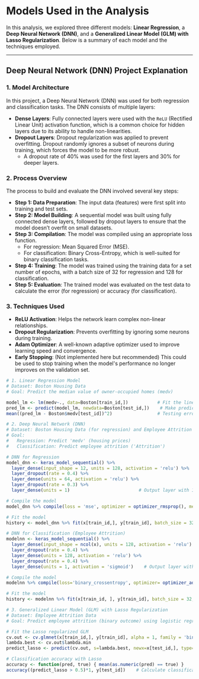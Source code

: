 # Models Used in the Analysis

In this analysis, we explored three different models: **Linear Regression**, a **Deep Neural Network (DNN)**, and a **Generalized Linear Model (GLM) with Lasso Regularization**. Below is a summary of each model and the techniques employed.

---

## Deep Neural Network (DNN) Project Explanation

### 1. Model Architecture
In this project, a Deep Neural Network (DNN) was used for both regression and classification tasks. The DNN consists of multiple layers:

- **Dense Layers**: Fully connected layers were used with the `ReLU` (Rectified Linear Unit) activation function, which is a common choice for hidden layers due to its ability to handle non-linearities.
- **Dropout Layers**: Dropout regularization was applied to prevent overfitting. Dropout randomly ignores a subset of neurons during training, which forces the model to be more robust.
  - A dropout rate of 40% was used for the first layers and 30% for deeper layers.
  
### 2. Process Overview
The process to build and evaluate the DNN involved several key steps:

- **Step 1: Data Preparation**: The input data (features) were first split into training and test sets. 
- **Step 2: Model Building**: A sequential model was built using fully connected dense layers, followed by dropout layers to ensure that the model doesn’t overfit on small datasets.
- **Step 3: Compilation**: The model was compiled using an appropriate loss function.
  - For regression: Mean Squared Error (MSE).
  - For classification: Binary Cross-Entropy, which is well-suited for binary classification tasks.
- **Step 4: Training**: The model was trained using the training data for a set number of epochs, with a batch size of 32 for regression and 128 for classification.
- **Step 5: Evaluation**: The trained model was evaluated on the test data to calculate the error (for regression) or accuracy (for classification).

### 3. Techniques Used
- **ReLU Activation**: Helps the network learn complex non-linear relationships.
- **Dropout Regularization**: Prevents overfitting by ignoring some neurons during training.
- **Adam Optimizer**: A well-known adaptive optimizer used to improve learning speed and convergence.
- **Early Stopping**: (Not implemented here but recommended) This could be used to stop training when the model's performance no longer improves on the validation set.


```r
# 1. Linear Regression Model
# Dataset: Boston Housing Data
# Goal: Predict the median value of owner-occupied homes (medv)

model_lm <- lm(medv~., data=Boston[train_id,])           # Fit the linear model
pred_lm <- predict(model_lm, newdata=Boston[test_id,])    # Make predictions
mean((pred_lm - Boston$medv[test_id])^2)                 # Testing error (Mean Squared Error)

# 2. Deep Neural Network (DNN)
# Dataset: Boston Housing Data (for regression) and Employee Attrition Data (for classification)
# Goal: 
#   Regression: Predict 'medv' (housing prices)
#   Classification: Predict employee attrition ('Attrition')

# DNN for Regression
model_dnn <- keras_model_sequential() %>%
  layer_dense(input_shape = 12, units = 128, activation = 'relu') %>%
  layer_dropout(rate = 0.4) %>%
  layer_dense(units = 64, activation = 'relu') %>%
  layer_dropout(rate = 0.3) %>%
  layer_dense(units = 1)                          # Output layer with 1 unit for regression

# Compile the model
model_dnn %>% compile(loss = 'mse', optimizer = optimizer_rmsprop(), metrics = 'mean_absolute_error')

# Fit the model
history <- model_dnn %>% fit(x[train_id,], y[train_id], batch_size = 32, epochs = 50, validation_split = 0.2)

# DNN for Classification (Employee Attrition)
modelnn <- keras_model_sequential() %>%
  layer_dense(input_shape = ncol(x), units = 128, activation = 'relu') %>%
  layer_dropout(rate = 0.4) %>%
  layer_dense(units = 128, activation = 'relu') %>%
  layer_dropout(rate = 0.4) %>%
  layer_dense(units = 1, activation = 'sigmoid')    # Output layer with sigmoid for binary classification

# Compile the model
modelnn %>% compile(loss='binary_crossentropy', optimizer= optimizer_adam(), metrics = 'accuracy')

# Fit the model
history <- modelnn %>% fit(x[train_id, ], y[train_id], batch_size = 32, epochs = 20, validation_split = 0.1)

# 3. Generalized Linear Model (GLM) with Lasso Regularization
# Dataset: Employee Attrition Data
# Goal: Predict employee attrition (binary outcome) using logistic regression with Lasso regularization

# Fit the Lasso regularized GLM
cv.out <- cv.glmnet(x[train_id,], y[train_id], alpha = 1, family = 'binomial')
lambda.best <- cv.out$lambda.min
predict_lasso <- predict(cv.out, s=lambda.best, newx=x[test_id,], type='response')

# Classification accuracy with Lasso
accuracy <- function(pred, true) { mean(as.numeric(pred) == true) }
accuracy((predict_lasso > 0.5)*1, y[test_id])    # Calculate classification accuracy
